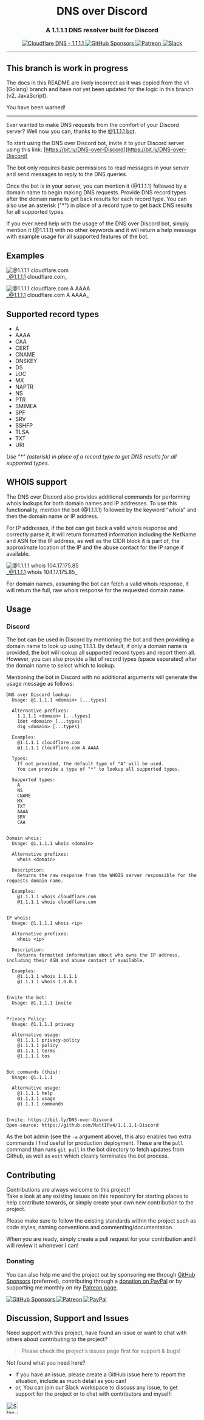 <!-- Source: https://github.com/MattIPv4/template/blob/master/README.md -->

<!-- Title -->
<h1 align="center" id="dns-over-discord">
    DNS over Discord
</h1>

<!-- Tag line -->
<h3 align="center">A 1.1.1.1 DNS resolver built for Discord</h3>

<!-- Badges -->
<p align="center">
    <a href="https://1.1.1.1/" target="_blank">
        <img src="https://img.shields.io/badge/Cloudflare%20DNS-1.1.1.1-F38020?logo=cloudflare&style=flat-square" alt="Cloudflare DNS - 1.1.1.1"/>
    </a>
    <a href="https://github.com/users/MattIPv4/sponsorship" target="_blank">
        <img src="https://img.shields.io/badge/GitHub%20Sponsors-MattIPv4-blue.svg?style=flat-square" alt="GitHub Sponsors"/>
    </a>
    <a href="http://patreon.mattcowley.co.uk/" target="_blank">
        <img src="https://img.shields.io/badge/Patreon-IPv4-blue.svg?style=flat-square" alt="Patreon"/>
    </a>
    <a href="http://slack.mattcowley.co.uk/" target="_blank">
        <img src="https://img.shields.io/badge/Slack-MattIPv4-blue.svg?style=flat-square" alt="Slack"/>
    </a>
</p>

----

## This branch is work in progress

The docs in this README are likely incorrect as it was copied from the v1 (Golang) branch and have not yet been updated for the logic in this branch (v2, JavaScript).

You have been warned!

----

<!-- Content -->
Ever wanted to make DNS requests from the comfort of your Discord server? Well now you can, thanks to the [@1.1.1.1 bot](https://bit.ly/DNS-over-Discord).

To start using the DNS over Discord bot, invite it to your Discord server using this link: [https://bit.ly/DNS-over-Discord](https://bit.ly/DNS-over-Discord)

The bot only requires basic permissions to read messages in your server and send messages to reply to the DNS queries.

Once the bot is in your server, you can mention it (@1.1.1.1) followed by a domain name to begin making DNS requests. Provide DNS record types after the domain name to get back results for each record type. You can also use an asterisk ("*") in place of a record type to get back DNS results for all supported types.

If you ever need help with the usage of the DNS over Discord bot, simply mention it (@1.1.1.1) with no other keywords and it will return a help message with example usage for all supported features of the bot.


## Examples

![@1.1.1.1 cloudflare.com](https://i.cdnjs.dev/z2f0E12RN3.png)\
_@1.1.1.1 cloudflare.com_

![@1.1.1.1 cloudflare.com A AAAA](https://i.cdnjs.dev/LHeNYQnec0.png)\
_@1.1.1.1 cloudflare.com A AAAA_


## Supported record types

*   A
*   AAAA
*   CAA
*   CERT
*   CNAME
*   DNSKEY
*   DS
*   LOC
*   MX
*   NAPTR
*   NS
*   PTR
*   SMIMEA
*   SPF
*   SRV
*   SSHFP
*   TLSA
*   TXT
*   URI

_Use "*" (asterisk) in place of a record type to get DNS results for all supported types._


## WHOIS support

The DNS over Discord also provides additional commands for performing whois lookups for both domain names and IP addresses. To use this functionality, mention the bot (@1.1.1.1) followed by the keyword “whois” and then the domain name or IP address.

For IP addresses, if the bot can get back a valid whois response and correctly parse it, it will return formatted information including the NetName and ASN for the IP address, as well as the CIDR block it is part of, the approximate location of the IP and the abuse contact for the IP range if available.


![@1.1.1.1 whois 104.17.175.85](https://i.cdnjs.dev/3dfknlDgE9.png)\
_@1.1.1.1 whois 104.17.175.85_

For domain names, assuming the bot can fetch a valid whois response, it will return the full, raw whois response for the requested domain name.

## Usage

### Discord

The bot can be used in Discord by mentioning the bot and then providing a domain name to look up using 1.1.1.1.
By default, if only a domain name is provided, the bot will lookup all supported record types and report them all.
However, you can also provide a list of record types (space separated) after the domain name to select which to lookup.

Mentioning the bot in Discord with no additional arguments will generate the usage message as follows:

```
DNS over Discord lookup:
  Usage: @1.1.1.1 <domain> [...types]

  Alternative prefixes:
    1.1.1.1 <domain> [...types]
    1dot <domain> [...types]
    dig <domain> [...types]

  Examples:
    @1.1.1.1 cloudflare.com
    @1.1.1.1 cloudflare.com A AAAA

  Types:
    If not provided, the default type of "A" will be used.
    You can provide a type of "*" to lookup all supported types.

  Supported types:
    A
    NS
    CNAME
    MX
    TXT
    AAAA
    SRV
    CAA


Domain whois:
  Usage: @1.1.1.1 whois <domain>

  Alternative prefixes:
    whois <domain>

  Description:
    Returns the raw response from the WHOIS server responsible for the requests domain name.

  Examples:
    @1.1.1.1 whois cloudflare.com
    @1.1.1.1 whois cloudflare.com


IP whois:
  Usage: @1.1.1.1 whois <ip>

  Alternative prefixes:
    whois <ip>

  Description:
    Returns formatted information about who owns the IP address, including their ASN and abuse contact if available.

  Examples:
    @1.1.1.1 whois 1.1.1.1
    @1.1.1.1 whois 1.0.0.1


Invite the bot:
  Usage: @1.1.1.1 invite


Privacy Policy:
  Usage: @1.1.1.1 privacy

  Alternative usage:
    @1.1.1.1 privacy-policy
    @1.1.1.1 policy
    @1.1.1.1 terms
    @1.1.1.1 tos


Bot commands (this):
  Usage: @1.1.1.1

  Alternative usage:
    @1.1.1.1 help
    @1.1.1.1 usage
    @1.1.1.1 commands


Invite: https://bit.ly/DNS-over-Discord
Open-source: https://github.com/MattIPv4/1.1.1.1-Discord
```

As the bot admin (see the `-a` argument above), this also enables two extra commands I find useful for production
 deployment. These are the `pull` command than runs `git pull` in the bot directory to fetch updates from Github, as
  well as `exit` which cleanly terminates the bot process.

<!-- Contributing -->
## Contributing

Contributions are always welcome to this project!\
Take a look at any existing issues on this repository for starting places to help contribute towards, or simply create your own new contribution to the project.

Please make sure to follow the existing standards within the project such as code styles, naming conventions and commenting/documentation.

When you are ready, simply create a pull request for your contribution and I will review it whenever I can!

### Donating

You can also help me and the project out by sponsoring me through [GitHub Sponsors](https://github.com/users/MattIPv4/sponsorship) (preferred), contributing through a [donation on PayPal](http://paypal.mattcowley.co.uk/) or by supporting me monthly on my [Patreon page](http://patreon.mattcowley.co.uk/).
<p>
    <a href="https://github.com/users/MattIPv4/sponsorship" target="_blank">
        <img src="https://img.shields.io/badge/GitHub%20Sponsors-MattIPv4-blue.svg?logo=github&logoColor=FFF&style=flat-square" alt="GitHub Sponsors"/>
    </a>
    <a href="http://patreon.mattcowley.co.uk/" target="_blank">
        <img src="https://img.shields.io/badge/Patreon-IPv4-blue.svg?logo=patreon&logoColor=F96854&style=flat-square" alt="Patreon"/>
    </a>
    <a href="http://paypal.mattcowley.co.uk/" target="_blank">
        <img src="https://img.shields.io/badge/PayPal-Matt%20(IPv4)%20Cowley-blue.svg?logo=paypal&logoColor=00457C&style=flat-square" alt="PayPal"/>
    </a>
</p>

<!-- Discussion & Support -->
## Discussion, Support and Issues

Need support with this project, have found an issue or want to chat with others about contributing to the project?
> Please check the project's issues page first for support & bugs!

Not found what you need here?

* If you have an issue, please create a GitHub issue here to report the situation, include as much detail as you can!
* _or,_ You can join our Slack workspace to discuss any issue, to get support for the project or to chat with contributors and myself:

<a href="http://slack.mattcowley.co.uk/" target="_blank">
    <img src="https://img.shields.io/badge/Slack-MattIPv4-blue.svg?logo=slack&logoColor=blue&style=flat-square" alt="Slack" height="30">
</a>
